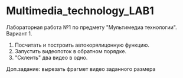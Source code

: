 # Multimedia_technology_LAB1
Лабораторная работа №1 по предмету "Мультимедиа технологии". Вариант 1.
1) Посчитать и построить автокорялицонную функцию. 
2) Запустить видеопоток в обратном порядке.
3) "Склеить" два видео в одно.

Доп.задание: вырезать фрагмет видео заданного размера
